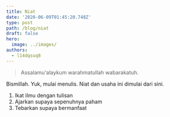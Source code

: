 ```yaml
---
title: Niat
date: '2020-06-09T01:45:20.748Z'
type: post
path: /blog/niat
draft: false
hero:
  image: ../images/
authors:
  - l14dqsuq8
---
```

> Assalamu'alaykum warahmatullah wabarakatuh.

Bismillah. Yuk, mulai  menulis. Niat dan usaha ini dimulai dari sini.

1. Ikat ilmu dengan tulisan
2. Ajarkan supaya sepenuhnya paham
3. Tebarkan supaya bermanfaat